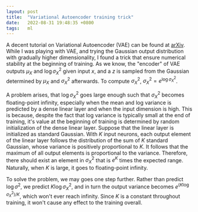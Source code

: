 ```yaml
---
layout: post
title:  "Variational Autoencoder training trick"
date:   2022-08-31 19:48:35 +0800
tags:   ml
---
```


A decent tutorial on Variational Autoencoder (VAE) can be found at [arXiv](https://arxiv.org/abs/1606.05908).
While I was playing with VAE, and trying the Gaussian output distribution with gradually higher dimensionality, I found a trick that ensure numerical stability at the beginning of training.
As we know, the "encoder" of VAE outputs $\mu_X$ and $\log\sigma_X^2$ given input $x$, and a $z$ is sampled from the Gaussian determined by $\mu_X$ and $\sigma_X^2$ afterwards.
To compute $\sigma_X^2$, $\sigma_X^2=e^{\log\sigma_X^2}$.

A problem arises, that $\log\sigma_X^2$ goes large enough such that $\sigma_X^2$ becomes floating-point infinity, especially when the mean and log variance is predicted by a dense linear layer and when the input dimension is high.
This is because, despite the fact that log variance is typically small at the end of training, it's value at the beginning of training is determined by random initialization of the dense linear layer.
Suppose that the linear layer is initialized as standard Gaussian.
With $K$ input neurons, each output element of the linear layer follows the distribution of the sum of $K$ standard Gaussian, whose variance is positively proportional to $K$.
It follows that the maximum of all output elements is proportional to the variance.
Therefore, there should exist an element in $\sigma_X^2$ that is $e^K$ times the expected range.
Naturally, when $K$ is large, it goes to floating-point infinity.

To solve the problem, we may goes one step further.
Rather than predict $\log\sigma^2$, we predict $K\log\sigma_X^2$, and in turn the output variance becomes $e^{(K\log\sigma_X^2)/K}$, which won't ever reach infinity.
Since $K$ is a constant throughout training, it won't cause any effect to the training overall.
